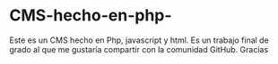 # CMS-hecho-en-php-
Este es un CMS hecho en Php, javascript y html. Es un trabajo final de grado al que me gustaría compartir con la comunidad GitHub. Gracias
